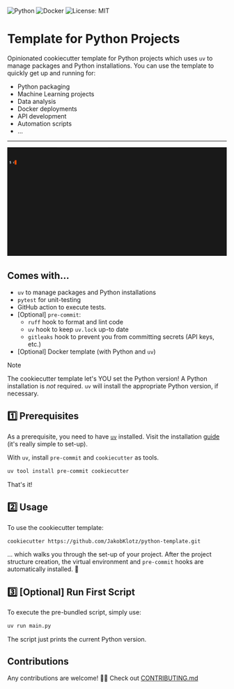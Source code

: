 ![Python](https://img.shields.io/badge/python-3670A0?style=for-the-badge&logo=python&logoColor=white)
![Docker](https://img.shields.io/badge/Docker-2496ED?style=for-the-badge&logo=docker&logoColor=white)
![License: MIT](https://img.shields.io/badge/License-MIT-blue?style=for-the-badge&logo=mit&logoColor=white)

# Template for Python Projects

Opinionated cookiecutter template for Python projects which uses `uv` to manage
packages and Python installations. You can use the template to quickly get up
and running for:

- Python packaging
- Machine Learning projects
- Data analysis
- Docker deployments
- API development
- Automation scripts
- ...

---

<div align="center">
    <img src="assets/template.gif" alt="GIF">
</div>

## Comes with...

- `uv` to manage packages and Python installations
- `pytest` for unit-testing
- GitHub action to execute tests.
- [Optional] `pre-commit`:
    - `ruff` hook to format and lint code
    - `uv` hook to keep `uv.lock` up-to date
    - `gitleaks` hook to prevent you from committing secrets (API keys, etc.)
- [Optional] Docker template (with Python and `uv`)

> [!NOTE]
> The cookiecutter template let's YOU set the Python version! A Python installation is *not* required. `uv` will install the appropriate Python version, if necessary.

## 1️⃣ Prerequisites

As a prerequisite, you need to have [`uv`](https://docs.astral.sh/uv/)
installed. Visit the installation [guide](https://docs.astral.sh/uv/getting-started/installation/)
(it's really simple to set-up).

With `uv`, install `pre-commit` and `cookiecutter` as tools.

```bash
uv tool install pre-commit cookiecutter
```

That's it!

## 2️⃣ Usage

To use the cookiecutter template:

```bash
cookiecutter https://github.com/JakobKlotz/python-template.git
```

... which walks you through the set-up of your project. After the project 
structure creation, the virtual environment and `pre-commit` hooks are 
automatically installed. 🚀

## 3️⃣ [Optional] Run First Script

To execute the pre-bundled script, simply use:

```bash
uv run main.py
```

The script just prints the current Python version.

## Contributions

Any contributions are welcome! 👋🏽 
Check out [CONTRIBUTING.md](CONTRIBUTING.md)
